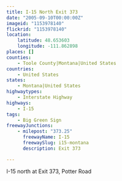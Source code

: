 ```yaml
---
title: I-15 North Exit 373
date: "2005-09-10T00:00:00Z"
imageid: "1153978140"
flickrid: "1153978140"
location:
    latitude: 48.653603
    longitude: -111.862898
places: []
counties:
    - Toole County|Montana|United States
countries:
    - United States
states:
    - Montana|United States
highwaytypes:
    - Interstate Highway
highways:
    - I-15
tags:
    - Big Green Sign
freewayJunctions:
    - milepost: "373.25"
      freewayName: I-15
      freewaySlug: i15-montana
      description: Exit 373

---
```

I-15 north at Exit 373, Potter Road